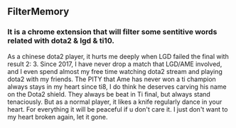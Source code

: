 ## FilterMemory
### It is a chrome extension that will filter some sentitive words related with dota2 & lgd & ti10.
As a chinese dota2 player, it hurts me deeply when LGD failed the final with result 2: 3. Since 2017, I have never drop a match that LGD/AME involved, and I even spend almost my free time watching dota2 stream and playing dota2 with my friends. The PITY that Ame has never won a ti champion always stays in my heart since ti8, I do think he deserves carving his name on the Dota2 shield. They always be beat in Ti final, but always stand tenaciously. But as a normal player, it likes a knife regularly dance in your heart. For everything it will be peaceful if u don't care it. I just don't want to my heart broken again, let it gone.